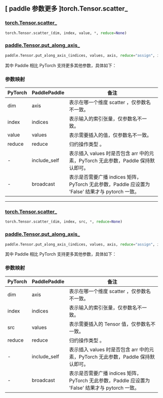 ## [ paddle 参数更多 ]torch.Tensor.scatter_

### [torch.Tensor.scatter_](https://pytorch.org/docs/stable/generated/torch.Tensor.scatter.html#torch.Tensor.scatter_)

```python
torch.Tensor.scatter_(dim, index, value, *, reduce=None)
```

### [paddle.Tensor.put_along_axis_](https://www.paddlepaddle.org.cn/documentation/docs/zh/develop/api/paddle/put_along_axis__cn.html#put-along-axis)

```python
paddle.Tensor.put_along_axis_(indices, values, axis, reduce="assign", include_self=True, broadcast=True)
```

其中 Paddle 相比 PyTorch 支持更多其他参数，具体如下：

### 参数映射

| PyTorch | PaddlePaddle | 备注    |
| ------- | ------------ | ------- |
| dim     | axis         | 表示在哪一个维度 scatter ，仅参数名不一致。 |
| index   | indices        | 表示输入的索引张量，仅参数名不一致。 |
| value     | values        | 表示需要插入的值，仅参数名不一致。 |
| reduce       | reduce       | 归约操作类型 。 |
| -            | include_self | 表示插入 values 时是否包含 arr 中的元素，PyTorch 无此参数，Paddle 保持默认即可。|
| -            | broadcast   | 表示是否需要广播 indices 矩阵，PyTorch 无此参数，Paddle 应设置为 'False' 结果才与 pytorch 一致。 |

--------------------------------------------------------------------

### [torch.Tensor.scatter_](https://pytorch.org/docs/stable/generated/torch.Tensor.scatter.html#torch.Tensor.scatter_)

```python
torch.Tensor.scatter_(dim, index, src, *, reduce=None)
```

### [paddle.Tensor.put_along_axis_](https://www.paddlepaddle.org.cn/documentation/docs/zh/develop/api/paddle/put_along_axis__cn.html#put-along-axis)

```python
paddle.Tensor.put_along_axis_(indices, values, axis, reduce="assign", include_self=True, broadcast=True)
```

其中 Paddle 相比 PyTorch 支持更多其他参数，具体如下：

### 参数映射

| PyTorch | PaddlePaddle | 备注    |
| ------- | ------------ | ------- |
| dim     | axis         | 表示在哪一个维度 scatter ，仅参数名不一致。 |
| index   | indices      | 表示输入的索引张量，仅参数名不一致。 |
| src     | values       | 表示需要插入的 Tensor 值，仅参数名不一致。 |
| reduce  | reduce       | 归约操作类型 。 |
| -       | include_self | 表示插入 values 时是否包含 arr 中的元素，PyTorch 无此参数，Paddle 保持默认即可。|
| -       | broadcast    | 表示是否需要广播 indices 矩阵，PyTorch 无此参数，Paddle 应设置为 'False' 结果才与 pytorch 一致。 |
